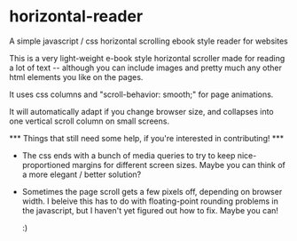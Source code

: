# horizontal-reader
A simple javascript / css horizontal scrolling ebook style reader for websites

This is a very light-weight e-book style horizontal scroller made for reading a lot of text -- although you can include images and pretty much any other html elements you like on the pages.

It uses css columns and "scroll-behavior: smooth;" for page animations.

It will automatically adapt if you change browser size, and collapses into one vertical scroll column on small screens.

*** Things that still need some help, if you're interested in contributing! ***

- The css ends with a bunch of media queries to try to keep nice-proportioned margins for different screen sizes. Maybe you can think of a more elegant / better solution?

- Sometimes the page scroll gets a few pixels off, depending on browser width. I beleive this has to do with floating-point rounding problems in the javascript, but I haven't yet figured out how to fix. Maybe you can!

  :)
